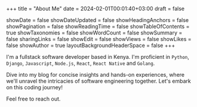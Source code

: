 +++
title = "About Me"
date = 2024-02-01T00:01:40+03:00
draft = false

showDate = false
showDateUpdated = false
showHeadingAnchors = false
showPagination = false
showReadingTime = false
showTableOfContents = true
showTaxonomies = false 
showWordCount = false
showSummary = false
sharingLinks = false
showEdit = false
showViews = false
showLikes = false
showAuthor = true
layoutBackgroundHeaderSpace = false
+++

I'm a fullstack software developer based in Kenya. I'm proficient in `Python`, `Django`, `Javascript`, `Node.js`, `React`, `React Native` and `Golang`.

Dive into my blog for concise insights and hands-on experiences, where we'll unravel the intricacies of software engineering together. Let's embark on this coding journey!

Feel free to reach out.
